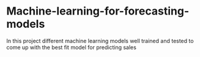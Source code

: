 # Machine-learning-for-forecasting-models
In this project different machine learning models well trained and tested to come up with the best fit model for predicting sales

